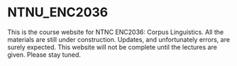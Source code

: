 # NTNU_ENC2036

This is the course website for NTNC ENC2036: Corpus Linguistics.
All the materials are still under construction. Updates, and unfortunately errors, are surely expected.
This website will not be complete until the lectures are given. Please stay tuned.
